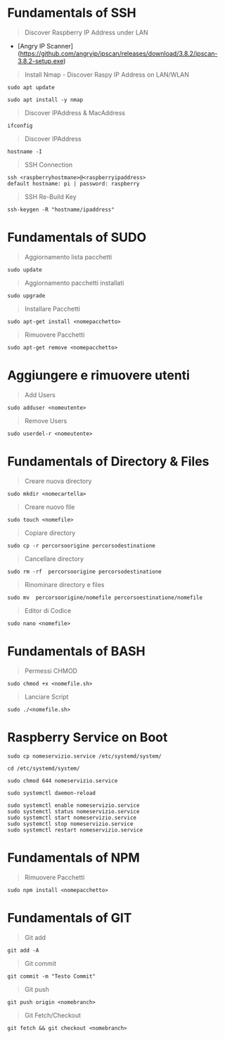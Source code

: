 # Fundamentals of SSH
> Discover Raspberry IP Address under LAN
- [Angry IP Scanner] (https://github.com/angryip/ipscan/releases/download/3.8.2/ipscan-3.8.2-setup.exe)

> Install Nmap - Discover Raspy IP Address on LAN/WLAN
```
sudo apt update
```
```
sudo apt install -y nmap
```

> Discover IPAddress & MacAddress
```
ifconfig 
```

> Discover IPAddress
```
hostname -I
```

> SSH Connection
```
ssh <raspberryhostmane>@<raspberryipaddress>
default hostname: pi | password: raspberry
```
> SSH Re-Build Key
```
ssh-keygen -R "hostname/ipaddress"
```

# Fundamentals of SUDO
> Aggiornamento lista pacchetti
```
sudo update
```
> Aggiornamento pacchetti installati 
```
sudo upgrade
```

> Installare Pacchetti
```
sudo apt-get install <nomepacchetto>
```

> Rimuovere Pacchetti
```
sudo apt-get remove <nomepacchetto>
```

# Aggiungere e rimuovere utenti
> Add Users
```
sudo adduser <nomeutente>
```
> Remove Users
```
sudo userdel-r <nomeutente>
```

# Fundamentals of Directory & Files

> Creare nuova directory 
```
sudo mkdir <nomecartella>
```
> Creare nuovo file  
```
sudo touch <nomefile>
```

> Copiare directory
```
sudo cp -r percorsoorigine percorsodestinatione
```

> Cancellare directory
```
sudo rm -rf  percorsoorigine percorsodestinatione
```

> Rinominare directory e files
```
sudo mv  percorsoorigine/nomefile percorsoestinatione/nomefile
```
> Editor di Codice
```
sudo nano <nomefile>
```

# Fundamentals of BASH
> Permessi CHMOD
```
sudo chmod +x <nomefile.sh>
```
> Lanciare Script
```
sudo ./<nomefile.sh>
```

# Raspberry Service on Boot  
```
sudo cp nomeservizio.service /etc/systemd/system/
```
```
cd /etc/systemd/system/
```
```
sudo chmod 644 nomeservizio.service
```
```
sudo systemctl daemon-reload
```
```
sudo systemctl enable nomeservizio.service
sudo systemctl status nomeservizio.service
sudo systemctl start nomeservizio.service
sudo systemctl stop nomeservizio.service
sudo systemctl restart nomeservizio.service
```

# Fundamentals of NPM
> Rimuovere Pacchetti
```
sudo npm install <nomepacchetto>
```
# Fundamentals of GIT
> Git add
```
git add -A
```
> Git commit 
```
git commit -m "Testo Commit"
```
> Git push
```
git push origin <nomebranch>
```
> Git Fetch/Checkout
```
git fetch && git checkout <nomebranch>
```